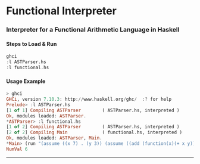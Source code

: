# Functional Interpreter

### Interpreter for a Functional Arithmetic Language in Haskell

#### Steps to Load & Run

```haskell
ghci
:l ASTParser.hs
:l functional.hs
```

#### Usage Example
```haskell
> ghci
GHCi, version 7.10.3: http://www.haskell.org/ghc/  :? for help
Prelude> :l ASTParser.hs
[1 of 1] Compiling ASTParser        ( ASTParser.hs, interpreted )
Ok, modules loaded: ASTParser.
*ASTParser> :l functional.hs
[1 of 2] Compiling ASTParser        ( ASTParser.hs, interpreted )
[2 of 2] Compiling Main             ( functional.hs, interpreted )
Ok, modules loaded: ASTParser, Main.
*Main> (run "(assume ((x 7) . (y 3)) (assume ((add (function(x)(+ x y)))) (add 3)))")
NumVal 6
```

---
